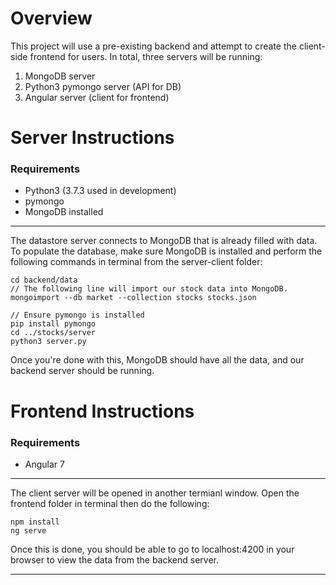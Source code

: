 # Overview
This project will use a pre-existing backend and attempt to create the
client-side frontend for users. In total, three servers will be running:
1. MongoDB server
2. Python3 pymongo server (API for DB)
3. Angular server (client for frontend)

# Server Instructions
### Requirements
- Python3 (3.7.3 used in development)
- pymongo
- MongoDB installed
* * *
The datastore server connects to MongoDB that is already filled with data. To
populate the database, make sure MongoDB is installed and perform the following
commands in terminal from the server-client folder:

```
cd backend/data
// The following line will import our stock data into MongoDB.
mongoimport --db market --collection stocks stocks.json

// Ensure pymongo is installed
pip install pymongo
cd ../stocks/server
python3 server.py
```

Once you're done with this, MongoDB should have all the data, and our backend
server should be running. 


# Frontend Instructions
### Requirements
- Angular 7
* * *
The client server will be opened in another termianl window. Open the frontend
folder in terminal then do the following:

```
npm install
ng serve
```

Once this is done, you should be able to go to localhost:4200 in your browser
to view the data from the backend server.

* * *